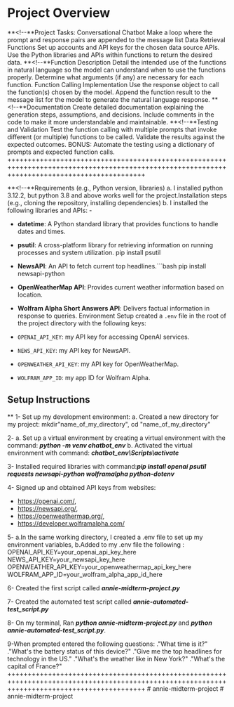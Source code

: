 # Project Overview

<!-- **<!--** Project 1: AI Chatbot with Function Calling features

**<!--** This project aims to develop a chatbot using the OpenAI API implements function calling to connect the chatbot to external data sources. Students will be provided a list of libraries and APIs that can be easily attached to the chatbot to expand its ability.

****Libraries and APIs: -->
<!-- datetime - Python library that can return the current time and date.
psutil - Python library that can return the battery status of the device the script is running on.
NewsAPI - News aggregation API that can return the current top headlines.
OpenWeatherMap API - Weather API that returns current weather based on location.
Wolfram Alpha Short Answers API - Answer engine that returns factual information -->
**<!--**Project Tasks:
Conversational Chatbot
Make a loop where the prompt and response pairs are appended to the message list
Data Retrieval Functions
Set up accounts and API keys for the chosen data source APIs.
Use the Python libraries and APIs within functions to return the desired data. 
**<!--**Function Description
Detail the intended use of the functions in natural language so the model can understand when to use the functions properly.
Determine what arguments (if any) are necessary for each function.
Function Calling Implementation
Use the response object to call the function(s) chosen by the model.
Append the function result to the message list for the model to generate the natural language response.
**<!--**Documentation
Create detailed documentation explaining the generation steps, assumptions, and decisions.
Include comments in the code to make it more understandable and maintainable.
**<!--**Testing and Validation
Test the function calling with multiple prompts that invoke different (or multiple) functions to be called.
Validate the results against the expected outcomes.
BONUS: Automate the testing using a dictionary of prompts and expected function calls.
++++++++++++++++++++++++++++++++++++++++++++++++++++++++++++++++++++++++++++++++++++++++++++++++++++++++++++++++++++++++++++++++++++++++++++++

**<!--**Requirements (e.g., Python version, libraries)
a. I installed python 3.12.2, but python 3.8 and above works well for the project.Installation steps (e.g., cloning the repository, installing dependencies)
b. I installed the following libraries and APIs: -

- **datetime**: A Python standard library that provides functions to handle dates and times.

- **psutil**: A cross-platform library for retrieving information on running processes and system utilization.
pip install psutil
- **NewsAPI**: An API to fetch current top headlines.```bash
pip install newsapi-python
- **OpenWeatherMap API**: Provides current weather information based on location.
- **Wolfram Alpha Short Answers API**: Delivers factual information in response to queries.
Environment Setup
created a `.env` file in the root of the project directory with the following keys:
- `OPENAI_API_KEY`: my API key for accessing OpenAI services.
- `NEWS_API_KEY`: my API key for NewsAPI.
- `OPENWEATHER_API_KEY`: my API key for OpenWeatherMap.
- `WOLFRAM_APP_ID`: my app ID for Wolfram Alpha.


## Setup Instructions
 **<!--** Detailed instructions on how I set up the project environment: -->
1- Set up my development environment:
a. Created a new directory for my project: mkdir"name_of_my_directory", cd "name_of_my_directory"

2- a. Set up a virtual environment by creating a virtual environment with the command: ***python -m venv chatbot_env***
b. Activated the virtual environment with command: ***chatbot_env\Scripts\activate***

3- Installed required libraries with command:***pip install openai psutil requests newsapi-python wolframalpha python-dotenv***

4- Signed up and obtained API keys from websites:

- <https://openai.com/>,
- <https://newsapi.org/>,
- <https://openweathermap.org/>,
- <https://developer.wolframalpha.com/>

5- a.In the same working directory, I created a .env file to set up my environment variables,
   b.Added to my .env file the following : OPENAI_API_KEY=your_openai_api_key_here
   NEWS_API_KEY=your_newsapi_key_here
   OPENWEATHER_API_KEY=your_openweathermap_api_key_here
   WOLFRAM_APP_ID=your_wolfram_alpha_app_id_here

6- Created the first script called ***annie-midterm-project.py***

7- Created the automated test script called ***annie-automated-test_script.py***

8- On my terminal, Ran ***python annie-midterm-project.py*** and ***python annie-automated-test_script.py***.

9-When prompted entered the following questions:
."What time is it?"
."What's the battery status of this device?"
."Give me the top headlines for technology in the US."
."What's the weather like in New York?"
."What's the capital of France?"
++++++++++++++++++++++++++++++++++++++++++++++++++++++++++++++++++++++++++++++++++++++++++++++++++++++++++++++++++++++++++++++++++++++++++++++
#   a n n i e - m i d t e r m - p r o j e c t 
 
 # annie-midterm-project
